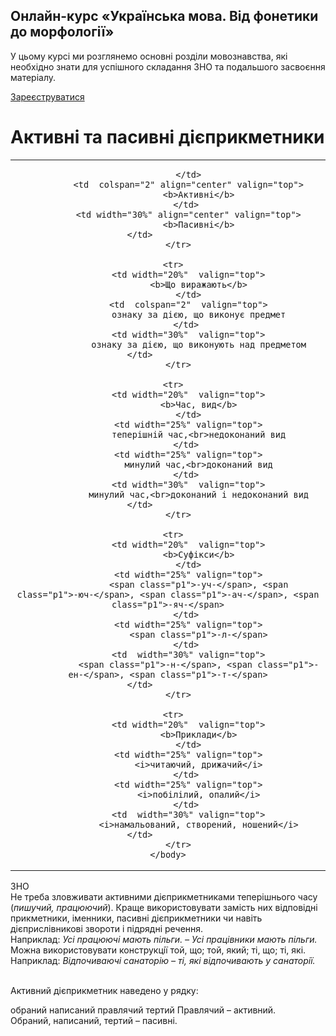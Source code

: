 <div class="banner">
  <h2 class="course">Онлайн-курс «Українська мова. Від фонетики до морфології»</h2>
  <p class="course-description">
     У цьому курсі ми розглянемо основні розділи мовознавства, які необхідно знати для успішного складання ЗНО та подальшого засвоєння матеріалу.<br>
  </p>
    <div class="button-wrapper">
        <a class="registration-button" target="_blank" href="http://bit.ly/2zuYUGS">Зареєструватися</a>
    </div>   
</div>


# Активнi та пасивнi дiєприкметники


<table style="width: 100%;" align="center">
    <body>
        <tr>  
            <td width="20%" align="center"  valign="top">
                
            </td>
            <td  colspan="2" align="center" valign="top">
                <b>Активнi</b>
            </td> 
            <td width="30%" align="center" valign="top">
                <b>Пасивнi</b>
            </td>                   
        </tr>

        <tr>  
            <td width="20%"  valign="top">
                <b>Що виражають</b>
            </td>
            <td  colspan="2"  valign="top">
                ознаку за дiєю, що виконує предмет
            </td> 
            <td width="30%"  valign="top">
                ознаку за дiєю, що виконують над предметом
            </td>                   
        </tr>

        <tr>  
            <td width="20%"  valign="top">
                <b>Час, вид</b>
            </td>
            <td width="25%" valign="top">
                теперiшнiй час,<br>недоконаний вид
            </td> 
            <td width="25%" valign="top">
                минулий час,<br>доконаний вид
            </td> 
            <td width="30%"  valign="top">
                минулий час,<br>доконаний i недоконаний вид
            </td>                   
        </tr>

        <tr>  
            <td width="20%"  valign="top">
                <b>Суфiкси</b>
            </td>
            <td width="25%" valign="top">
                <span class="p1">-уч-</span>, <span class="p1">-юч-</span>, <span class="p1">-ач-</span>, <span class="p1">-яч-</span>
            </td> 
            <td width="25%" valign="top">
                <span class="p1">-л-</span>
            </td> 
            <td  width="30%" valign="top">
                <span class="p1">-н-</span>, <span class="p1">-ен-</span>, <span class="p1">-т-</span>
            </td>                   
        </tr>

        <tr>  
            <td width="20%"  valign="top">
                <b>Приклади</b>
            </td>
            <td width="25%" valign="top">
                <i>читаючий, дрижачий</i>
            </td> 
            <td width="25%" valign="top">
                <i>побiлiлий, опалий</i>
            </td> 
            <td  width="30%" valign="top">
                <i>намальований, створений, ношений</i>
            </td>                   
        </tr>
    </body>
</table>


<div class="add-wrap">
<span class="add">ЗНО</span>
<div class="add-text">
Не треба зловживати активними дiєприкметниками теперiшнього часу (<i>пишучий, працюючий</i>). Краще використовувати замiсть них вiдповiднi прикметники, iменники, пасивнi дiєприкметники чи навiть дiєприслiвниковi звороти i пiдряднi речення.<br>
<span class="p1">Наприклад:</span>
<i>Усi працюючi мають пiльги. – Усi працiвники мають пiльги.</i><br>
Можна використовувати конструкцiї той, що; той, який; тi, що; тi, якi. <br>
<span class="p1">Наприклад:</span>
<i>Вiдпочиваючi санаторiю – тi, якi вiдпочивають у санаторiї.</i>
</div>

<br>


<quiz> 
    <question>
       <p>Активний дієприкметник наведено у рядку:</p>
           <answer>обраний</answer>
           <answer>написаний</answer>
           <answer correct>правлячий</answer>
           <answer>тертий</answer>
      <explanation>
Правлячий – активний.<br>
Обраний, написаний, тертий – пасивні.
</explanation>
    </question>
</quiz> 
